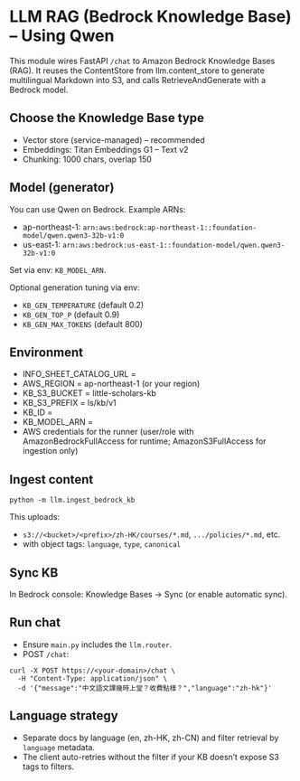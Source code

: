 # LLM RAG (Bedrock Knowledge Base) – Using Qwen

This module wires FastAPI `/chat` to Amazon Bedrock Knowledge Bases (RAG). It reuses the ContentStore from llm.content_store to generate multilingual Markdown into S3, and calls RetrieveAndGenerate with a Bedrock model.

## Choose the Knowledge Base type

- Vector store (service-managed) – recommended
- Embeddings: Titan Embeddings G1 – Text v2
- Chunking: 1000 chars, overlap 150

## Model (generator)

You can use Qwen on Bedrock. Example ARNs:
- ap-northeast-1: `arn:aws:bedrock:ap-northeast-1::foundation-model/qwen.qwen3-32b-v1:0`
- us-east-1: `arn:aws:bedrock:us-east-1::foundation-model/qwen.qwen3-32b-v1:0`

Set via env: `KB_MODEL_ARN`.

Optional generation tuning via env:
- `KB_GEN_TEMPERATURE` (default 0.2)
- `KB_GEN_TOP_P` (default 0.9)
- `KB_GEN_MAX_TOKENS` (default 800)

## Environment

- INFO_SHEET_CATALOG_URL = <your catalog CSV>
- AWS_REGION = ap-northeast-1 (or your region)
- KB_S3_BUCKET = little-scholars-kb
- KB_S3_PREFIX = ls/kb/v1
- KB_ID = <KnowledgeBaseId>
- KB_MODEL_ARN = <Qwen ARN above>
- AWS credentials for the runner (user/role with AmazonBedrockFullAccess for runtime; AmazonS3FullAccess for ingestion only)

## Ingest content

```
python -m llm.ingest_bedrock_kb
```

This uploads:
- `s3://<bucket>/<prefix>/zh-HK/courses/*.md`, `.../policies/*.md`, etc.
- with object tags: `language`, `type`, `canonical`

## Sync KB

In Bedrock console: Knowledge Bases → Sync (or enable automatic sync).

## Run chat

- Ensure `main.py` includes the `llm.router`.
- POST `/chat`:

```
curl -X POST https://<your-domain>/chat \
  -H "Content-Type: application/json" \
  -d '{"message":"中文語文課幾時上堂？收費點樣？","language":"zh-hk"}'
```

## Language strategy

- Separate docs by language (en, zh-HK, zh-CN) and filter retrieval by `language` metadata.
- The client auto-retries without the filter if your KB doesn’t expose S3 tags to filters.
